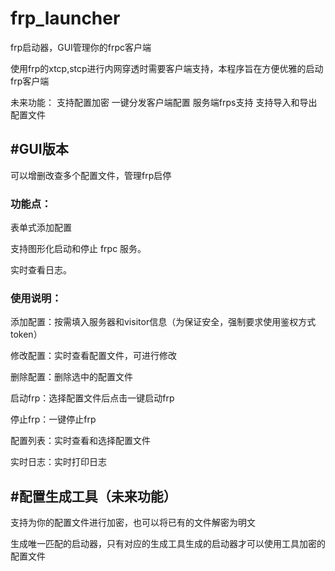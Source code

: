 # frp_launcher

frp启动器，GUI管理你的frpc客户端

使用frp的xtcp,stcp进行内网穿透时需要客户端支持，本程序旨在方便优雅的启动frp客户端

未来功能：
支持配置加密
一键分发客户端配置
服务端frps支持
支持导入和导出配置文件

## #GUI版本

可以增删改查多个配置文件，管理frp启停

### 功能点：

表单式添加配置

支持图形化启动和停止 frpc 服务。

实时查看日志。

### 使用说明：

添加配置：按需填入服务器和visitor信息（为保证安全，强制要求使用鉴权方式token）

修改配置：实时查看配置文件，可进行修改

删除配置：删除选中的配置文件

启动frp：选择配置文件后点击一键启动frp

停止frp：一键停止frp

配置列表：实时查看和选择配置文件

实时日志：实时打印日志


## #配置生成工具（未来功能）

支持为你的配置文件进行加密，也可以将已有的文件解密为明文

生成唯一匹配的启动器，只有对应的生成工具生成的启动器才可以使用工具加密的配置文件
